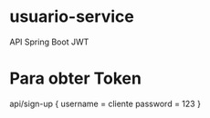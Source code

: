 # usuario-service
API Spring Boot JWT

# Para obter Token
api/sign-up
{
 username = cliente
 password = 123
}